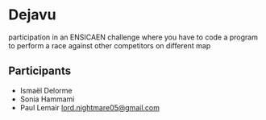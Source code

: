 # Dejavu
participation in an ENSICAEN challenge where you have to code a program to perform a race against other competitors on different map

## Participants
* Ismaël Delorme
* Sonia Hammami
* Paul Lemair <lord.nightmare05@gmail.com>


